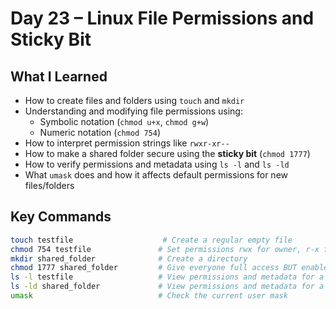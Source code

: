# Day 23 – Linux File Permissions and Sticky Bit

##  What I Learned

- How to create files and folders using `touch` and `mkdir`
- Understanding and modifying file permissions using:
  - Symbolic notation (`chmod u+x`, `chmod g+w`)
  - Numeric notation (`chmod 754`)
- How to interpret permission strings like `rwxr-xr--`
- How to make a shared folder secure using the **sticky bit** (`chmod 1777`)
- How to verify permissions and metadata using `ls -l` and `ls -ld`
- What `umask` does and how it affects default permissions for new files/folders

## Key Commands

```bash
touch testfile                    # Create a regular empty file
chmod 754 testfile               # Set permissions rwx for owner, r-x for group, r-- for others
mkdir shared_folder              # Create a directory
chmod 1777 shared_folder         # Give everyone full access BUT enable sticky bit
ls -l testfile                   # View permissions and metadata for a file
ls -ld shared_folder             # View permissions and metadata for a directory
umask                            # Check the current user mask

